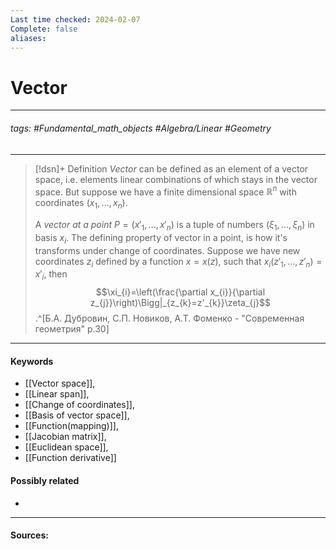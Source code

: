 ```yaml
---
Last time checked: 2024-02-07
Complete: false
aliases:
---
```

# Vector
***
###### tags: #Fundamental_math_objects #Algebra/Linear #Geometry 
***
>[!dsn]+ Definition
>*Vector* can be defined as an element of a vector space, i.e. elements linear combinations of which stays in the vector space. But suppose we have a finite dimensional space $\mathbb{R}^{n}$ with coordinates $(x_{1},\dots,x_{n})$. 
>
>A *vector at a point* $P=(x'_{1},\dots,x'_{n})$ is a tuple of numbers $(\xi_{1},\dots,\xi_{n})$ in basis $x_{i}$.
>The defining property of vector in a point, is how it's transforms under change of coordinates. Suppose we have new coordinates $z_{i}$ defined by a function $x=x(z)$, such that $x_{i}(z'_{1},\dots,z'_{n})=x'_{i}$, then
>$$\xi_{i}=\left(\frac{\partial x_{i}}{\partial z_{j}}\right)\Bigg|_{z_{k}=z'_{k}}\zeta_{j}$$
>.^[Б.А. Дубровин, С.П. Новиков, А.Т. Фоменко - "Современная геометрия" p.30]

***
#### Keywords
- [[Vector space]],
- [[Linear span]],
- [[Change of coordinates]],
- [[Basis of vector space]],
- [[Function(mapping)]],
- [[Jacobian matrix]],
- [[Euclidean space]],
- [[Function derivative]]
#### Possibly related
- 
***
#### Sources: